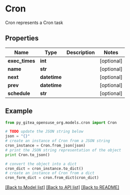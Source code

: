 # Cron

Cron represents a Cron task

## Properties
Name | Type | Description | Notes
------------ | ------------- | ------------- | -------------
**exec_times** | **int** |  | [optional] 
**name** | **str** |  | [optional] 
**next** | **datetime** |  | [optional] 
**prev** | **datetime** |  | [optional] 
**schedule** | **str** |  | [optional] 

## Example

```python
from py_gitea_opensuse_org.models.cron import Cron

# TODO update the JSON string below
json = "{}"
# create an instance of Cron from a JSON string
cron_instance = Cron.from_json(json)
# print the JSON string representation of the object
print Cron.to_json()

# convert the object into a dict
cron_dict = cron_instance.to_dict()
# create an instance of Cron from a dict
cron_form_dict = cron.from_dict(cron_dict)
```
[[Back to Model list]](../README.md#documentation-for-models) [[Back to API list]](../README.md#documentation-for-api-endpoints) [[Back to README]](../README.md)


